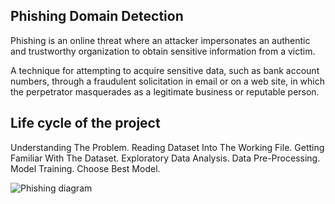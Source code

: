 ## Phishing Domain Detection
Phishing is an online threat where an attacker impersonates an authentic and trustworthy organization to obtain sensitive information from a victim.

A technique for attempting to acquire sensitive data, such as bank account numbers, through a fraudulent solicitation in email or on a web site, in which the perpetrator masquerades as a legitimate business or reputable person.

## Life cycle of the project

Understanding The Problem.
Reading Dataset Into The Working File.
Getting Familiar With The Dataset.
Exploratory Data Analysis.
Data Pre-Processing.
Model Training.
Choose Best Model.

![Phishing diagram](https://github.com/nevetto/phishing_domain_detection/assets/82023798/38e7c85f-eb28-4a59-9e79-1dc78389b8d5)
